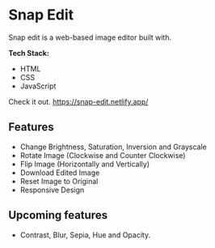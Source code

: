 # Snap Edit

Snap edit is a web-based image editor built with.

**Tech Stack:**

- HTML
- CSS
- JavaScript

Check it out. <https://snap-edit.netlify.app/>

## Features

- Change Brightness, Saturation, Inversion and Grayscale
- Rotate Image (Clockwise and Counter Clockwise)
- Flip Image (Horizontally and Vertically)
- Download Edited Image
- Reset Image to Original
- Responsive Design

## Upcoming features

- Contrast, Blur, Sepia, Hue and Opacity.
